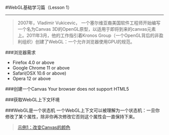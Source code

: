 #WebGL基础学习篇（Lesson 1）
____

>2007年，Vladimir Vukicevic， 一个塞尔维亚裔美国软件工程师开始编写一个名为Canvas 3D的OpenGL原型，以适用于即将到来的canvas元素上。2011年3月，他的工作指引着Kronos Group（一个OpenGL背后的非盈利组织）创建了WebGL：一个允许浏览器使用GPU的规范。

###浏览器需求
* Firefox 4.0 or above
* Google Chrome 11 or above
* Safari(OSX 10.6 or above)
* Opera 12 or above

###创建一个Canvas
	<canvas id="canvas-element-id" width="800" height="600">
	Your browser does not support HTML5
	</canvas>
	
###获取WebGL上下文环境
	<script>
		var gl = null;
		function getGLContext() {
			var canvas = document.getElementById("canvas-element-id");
			if (canvas != null) {
				var names = ["webgl", "experimental-webgl", "webkit-3d", "moz-webgl"];
				for (var i = 0; i < names.length; i++) {
					try {
						gl = canvas.getContext(names[i]);					} catch(e) {}
					if (gl) {
						break;					}				}			}		}
	</script>
	
###WebGL是一个状态机
一个WebGL上下文可以被理解为一个状态机：一旦你修改了某个属性，除非你再次修改它否则这个属性会一直保持下来。  
>[示例1：改变Canvas的颜色](https://github.com/fem-d/webGL/blob/master/chapter1/ex1-1.html)